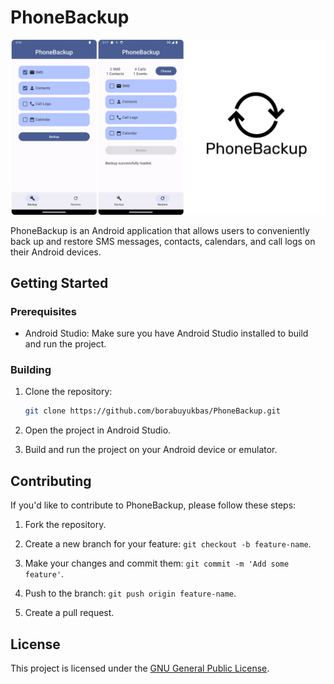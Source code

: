 # PhoneBackup

![App Banner](assets/banner.png)

PhoneBackup is an Android application that allows users to conveniently back up and restore SMS messages, contacts, calendars, and call logs on their Android devices.

## Getting Started

### Prerequisites

- Android Studio: Make sure you have Android Studio installed to build and run the project.

### Building

1. Clone the repository:

    ```bash
    git clone https://github.com/borabuyukbas/PhoneBackup.git
    ```

2. Open the project in Android Studio.

3. Build and run the project on your Android device or emulator.

## Contributing

If you'd like to contribute to PhoneBackup, please follow these steps:

1. Fork the repository.

2. Create a new branch for your feature: `git checkout -b feature-name`.

3. Make your changes and commit them: `git commit -m 'Add some feature'`.

4. Push to the branch: `git push origin feature-name`.

5. Create a pull request.

## License

This project is licensed under the [GNU General Public License](LICENSE.md).
